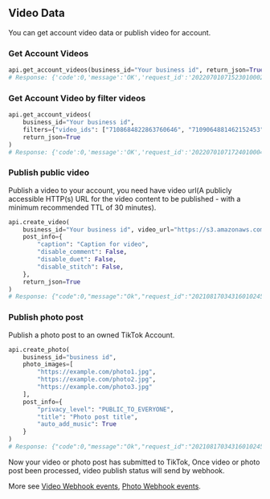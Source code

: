 ## Video Data

You can get account video data or publish video for account.

### Get Account Videos

```python
api.get_account_videos(business_id="Your business id", return_json=True)
# Response: {'code':0,'message':'OK','request_id':'2022070107152301000200300500600300009C51712','data':{'has_more':False,'cursor':1655118106000,'videos':[{'item_id':'7109065174526479622'},{'item_id':'7109064881462152453'},{'item_id':'7108684822863760646'},{'item_id':'7108678102229781766'}]}}
```

### Get Account Video by filter videos

```python
api.get_account_videos(
    business_id="Your business id",
    filters={"video_ids": ["7108684822863760646", "7109064881462152453"]}, 
    return_json=True
)
# Response: {'code':0,'message':'OK','request_id':'20220701071724010004003007735002053068B3FD9','data':{'videos':[{'item_id':'7108684822863760646'},{'item_id':'7109064881462152453'}],'has_more':False,'cursor':0}}
```

### Publish public video

Publish a video to your account, you need have video url(A publicly accessible HTTP(s) URL for the video content to be
published - with a minimum recommended TTL of 30 minutes).

```python
api.create_video(
    business_id="Your business id", video_url="https://s3.amazonaws.com/tiktok-videos/video.mp4",
    post_info={
        "caption": "Caption for video",
        "disable_comment": False,
        "disable_duet": False,
        "disable_stitch": False,
    },
    return_json=True
)
# Response: {"code":0,"message":"Ok","request_id":"20210817034316010245031056097316BA","data":{"share_id":"videopublish.8111673464968467978"}}
```

### Publish photo post

Publish a photo post to an owned TikTok Account.

```python
api.create_photo(
    business_id="business id",
    photo_images=[
        "https://example.com/photo1.jpg",
        "https://example.com/photo2.jpg",
        "https://example.com/photo3.jpg"
    ],
    post_info={
        "privacy_level": "PUBLIC_TO_EVERYONE",
        "title": "Photo post title",
        "auto_add_music": True
    }
)
# Response: {"code":0,"message":"Ok","request_id":"20210817034316010245031056097316BA","data":{"share_id":"p_pub_url~v1.2345123456789123456"}}
```

Now your video or photo post has submitted to TikTok, Once video or photo post been processed, video publish status will send by webhook.

More see [Video Webhook events](https://business-api.tiktok.com/portal/docs?id=1759992576757762), [Photo Webhook events](https://business-api.tiktok.com/portal/docs?id=1803634363436034).

